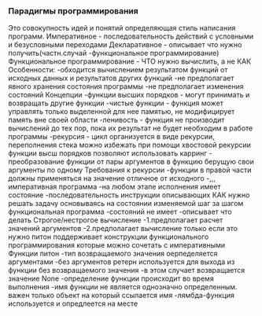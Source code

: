 ### Парадигмы программирования 
Это совокупность идей и понятий определяющая стиль написания программ.
Императивное - последовательность действий с условными и безусловными переходами
Декларативное - описывает что нужно получить(частн.случай -функциональное программирование)
Функциональное программирование - ЧТО нужно вычислить, а не КАК
Особенности:
-обходится вычислением результатом функций от исходных данных и результатов других функций
-не предполагает явного хранения состояния программы
-не предполагает изменения состояний
Концепции
-функции высших порядков - могут принимать и возвращать другие функции
-чистые функции - функция может управлять только выделенной для нее памятью, не модифицирует память вне своей области
-ленивость - функция не производит вычислений до тех пор, пока их результат не будет необходим в работе программы
-рекурсия - цикл организуется в виде рекурсии, переполнения стека можно избежать при помощи хвостовой рекурсии
функции высш порядков позволяют использовать карринг - преобразование функции от пары аргументов в функцию берущую свои аргументы по одному
Требования к рекурсии
-функции в правой части должны применяться на значение отличное от исходного
-,,,
императивная программа 
-на любом этапе исполнения имеет состояние
-последовательность инструкции описывающих КАК нужно решать задачу основываясь на состоянии изменяемой шаг за шагом
функциональная программа 
-состояний не имеет
-описывает что делать
Строгое/нестрогое вычисление
-1.предполагает расчет значений аргументов
-2.предполагает вычисление только если это нужно
питон поддерживает конструкции функционального программирования которые можно сочетать с императивными
Функции питон
-тип возвращаемого значения оерпеделяется аргументами
-без аргументов ретерн используется для выхода из функции без возвращаемого значения
-в этом случает возвращается значение None
-определение функции происходит во время выполнения
-имя функции не является однозначно определенным. важен только объект на который ссылается имя
-лямбда-функция используется и опредлеется на месте


